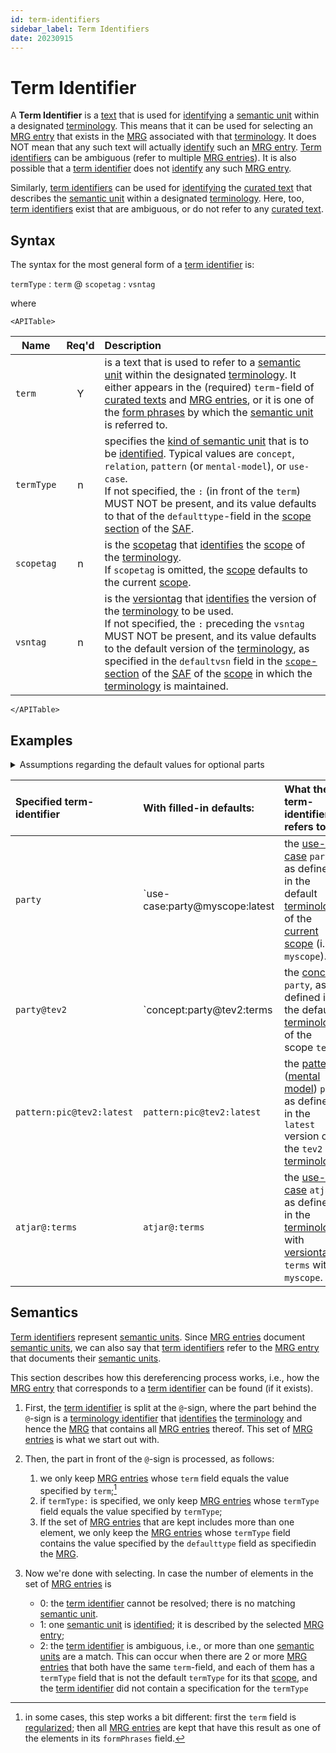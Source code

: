 ```yaml
---
id: term-identifiers
sidebar_label: Term Identifiers
date: 20230915
---
```

# Term Identifier

A **Term Identifier** is a [text](identifier@) that is used for [identifying](@) a [semantic unit](@) within a designated [terminology](@). This means that it can be used for selecting an [MRG entry](@) that exists in the [MRG](@) associated with that [terminology](@). It does NOT mean that any such text will actually [identify](@) such an [MRG entry](@). [Term identifiers](@) can be ambiguous (refer to multiple [MRG entries](@)). It is also possible that a [term identifier](@) does not [identify](@) any such [MRG entry](@). 

Similarly, [term identifiers](@) can be used for [identifying](@) the [curated text](@) that describes the [semantic unit](@) within a designated [terminology](@). Here, too, [term identifiers](@) exist that are ambiguous, or do not refer to any [curated text](@).

## Syntax

The syntax for the most general form of a [term identifier](@) is:

`termType` : `term` @ `scopetag` : `vsntag`

where

```mdx-code-block
<APITable>
```

| Name      | Req'd | Description |
| --------- | :---: | :---------- |
| `term`      | Y | is a text that is used to refer to a [semantic unit](@) within the designated [terminology](@). It either appears in the (required) `term`-field of [curated texts](@) and [MRG entries](@), or it is one of the [form phrases](@) by which the [semantic unit](@) is referred to. |
| `termType`  | n | specifies the [kind of semantic unit](term-type@) that is to be [identified](@). Typical values are `concept`, `relation`, `pattern` (or `mental-model`), or `use-case`.<br/>If not specified, the `:` (in front of the `term`) MUST NOT be present, and its value defaults to that of the `defaulttype`-field in the [scope section](/docs/specs/files/saf#scope-section) of the [SAF](@). |
| `scopetag`  | n | is the [scopetag](@) that [identifies](@) the [scope](@) of the [terminology](@).<br/>If `scopetag` is omitted, the [scope](@) defaults to the current [scope](@). |
| `vsntag`    | n | is the [versiontag](@) that [identifies](@) the  version of the [terminology](@) to be used.<br/>If not specified, the `:` preceding the `vsntag` MUST NOT be present, and its value defaults to the default version of the [terminology](@), as specified in the `defaultvsn` field in the [`scope`-section](/docs/specs/files/saf#scope-section) of the [SAF](@) of the [scope](@) in which the [terminology](@) is maintained. |

```mdx-code-block
</APITable>
```

## Examples

<details>
  <summary>Assumptions regarding the default values for optional parts</summary>

- `tev2` is a [scopetag](@) that [identifies](@) the [scope](@) in which the [TEv2](@) [terminology](@) is being [curated](@).
- the default kind of [semantic unit](@) documented within `tev2` is `concept`.
- `terms` is a [vsntag](@) that [identifies](@) the [terminology](@) within `tev2` that consists of all [terms](@) that are [defined](@) within `tev2`.
- `terms` is the [vsntag](@) for the default [terminology](@) of `tev2`.
- `myscope` is a [scopetag](@) that [identifies](@) the current [scope](@).
- `latest` is the [vsntag](@) for the default [terminology](@) of `myscope`.
- the default kind of [semantic unit](@) documented within `myscope` is `use-case`.

</details>

| Specified term-identifier | With filled-in defaults:       | What the term-identifier refers to |
| :------------------------ | :----------------------------- | :--------------------------------- |
| `party`                   | `use-case:party@myscope:latest | the [use-case](@) `party`, as defined in the default [terminology](@) of the [current scope](@) (i.e., `myscope`). |
| `party@tev2`              | `concept:party@tev2:terms      | the [concept](@) `party`, as defined in the default [terminology](@) of the scope `tev2`. |
| `pattern:pic@tev2:latest` | `pattern:pic@tev2:latest`      | the [pattern](@) ([mental model](@)) `pic`, as defined in the `latest` version of the `tev2` [terminology](@). |
| `atjar@:terms`            | `atjar@:terms`                 | the [use-case](@) `atjar`, as defined in the [terminology](@) with [versiontag](@) `terms` within `myscope`. |

## Semantics

[Term identifiers](@) represent [semantic units](@). Since [MRG entries](@) document [semantic units](@), we can also say that [term identifiers](@) refer to the [MRG entry](@) that documents their [semantic units](@).

This section describes how this dereferencing process works, i.e., how the [MRG entry](@) that corresponds to a [term identifier](@) can be found (if it exists).

1. First, the [term identifier](@) is split at the `@`-sign, where the part behind the `@`-sign is a [terminology identifier](@) that [identifies](@) the [terminology](@) and hence the [MRG](@) that contains all [MRG entries](@) thereof. This set of [MRG entries](@) is what we start out with.

2. Then, the part in front of the `@`-sign is processed, as follows:
    1. we only keep [MRG entries](@) whose `term` field equals the value specified by `term`;[^3]
    2. if `termType:` is specified, we only keep [MRG entries](@) whose `termType` field equals the value specified by `termType`;
    3. If the set of [MRG entries](@) that are kept includes more than one element, we only keep the [MRG entries](@) whose `termType` field contains the value specified by the `defaulttype` field as specifiedin the [MRG](@).

3. Now we're done with selecting. In case the number of elements in the set of [MRG entries](@) is
    - 0: the [term identifier](@) cannot be resolved; there is no matching [semantic unit](@).
    - 1: one [semantic unit](@) is [identified](@); it is described by the selected [MRG entry](@);
    - 2: the [term identifier](@) is ambiguous, i.e., or more than one [semantic units](@) are a match. This can occur when there are 2 or more [MRG entries](@) that both have the same `term`-field, and each of them has a `termType` field that is not the default `termType` for its that [scope](@), and the [term identifier](@) did not contain a specification for the `termType`

[^3]: in some cases, this step works a bit different: first the `term` field is [regularized](@); then all [MRG entries](@) are kept that have this result as one of the elements in its `formPhrases` field.